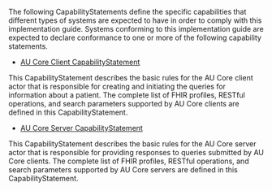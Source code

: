 
The following CapabilityStatements define the specific capabilities that different types of systems are expected to have in order to comply with this implementation guide. Systems conforming to this implementation guide are expected to declare conformance to one or more of the following capability statements.

- [AU Core Client CapabilityStatement](CapabilityStatement-au-core-client.html)

This CapabilityStatement describes the basic rules for the AU Core client actor that is responsible for creating and initiating the queries for information about a patient. The complete list of FHIR profiles, RESTful operations, and search parameters supported by AU Core clients are defined in this CapabilityStatement. 

- [AU Core Server CapabilityStatement](CapabilityStatement-au-core-server.html)

This CapabilityStatement describes the basic rules for the AU Core server actor that is responsible for providing responses to queries submitted by AU Core clients. The complete list of FHIR profiles, RESTful operations, and search parameters supported by AU Core servers are defined in this CapabilityStatement.
